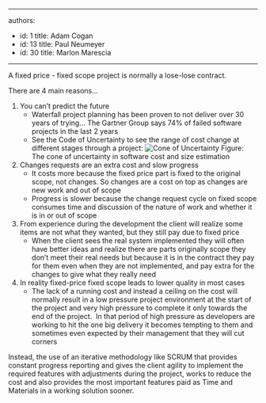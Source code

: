 

---
authors:
  - id: 1
    title: Adam Cogan
  - id: 13
    title: Paul Neumeyer
  - id: 30
    title: Marlon Marescia
---




<span class='intro'> 
  <p>A fixed price - fixed scope project is normally a lose-lose contract.</p>
<p>There are 4 main reasons...</p>
 </span>


  <ol>
    <li>You can’t predict the future
    <ul>
        <li>Waterfall project planning has been proven to not  deliver over 30 years of trying... The Gartner Group says 74% of failed software  projects in the last 2 years</li>
        <li>See the Code of Uncertainty to see the range of cost  change at different stages through a project&#58;
        <img src="/Management/RulesToBeingSoftwareConsultants-DealingWithClients/PublishingImages/cone-of-uncertainty.jpg" alt="Cone of Uncertainty" class="ms-rteCustom-ImageArea" />
        <span class="ms-rteCustom-FigureNormal">Figure&#58; The cone of uncertainty in software cost and size estimation</span>
        </li>
    </ul>
    </li>
    <li>Changes requests are an extra cost and slow progress
    <ul>
        <li>It costs more because the fixed price part is fixed to  the original scope, not changes. So changes are a cost on top as changes are  new work and out of scope</li>
        <li>Progress is slower because the change request cycle on  fixed scope consumes time and discussion of the nature of work and whether it  is in or out of scope</li>
    </ul>
    </li>
    <li>From experience during the development the client will  realize some items are not what they wanted, but they still pay due to fixed  price
    <ul>
        <li>When the client sees the real system implemented they  will often have better ideas and realize there are parts originally scope they  don’t meet their real needs but because it is in the contract they pay for them  even when they are not implemented, and pay extra for the changes to give what  they really need</li>
    </ul>
    </li>
    <li>In reality fixed-price fixed scope leads to lower quality in most cases
    <ul>
        <li>The lack of a running cost and instead a ceiling on  the cost will normally result in a low pressure project environment at the  start of the project and very high pressure to complete it only towards the end  of the project.&#160; In that period of high pressure as developers are working  to hit the one big delivery it becomes tempting to them and sometimes even  expected by their management that they will cut corners</li>
    </ul>
    </li>
</ol>
<p>Instead,  the use of an iterative methodology like SCRUM that provides constant progress  reporting and gives the client agility to implement the required features with  adjustments during the project, works to reduce the cost and also provides the  most important features paid as Time and Materials in a working solution  sooner.</p>



